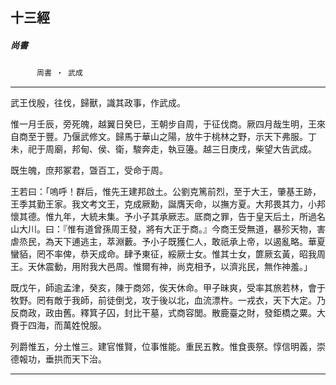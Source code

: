 

## 十三經

##### 尚書
　　　`周書 ‧ 武成`

* * *

武王伐殷，往伐，歸獸，識其政事，作武成。

惟一月壬辰，旁死魄，越翼日癸巳，王朝步自周，于征伐商。厥四月哉生明，王來自商至于豐。乃偃武修文。歸馬于華山之陽，放牛于桃林之野，示天下弗服。丁未，祀于周廟，邦甸、侯、衛，駿奔走，執豆籩。越三日庚戌，柴望大告武成。

既生魄，庶邦冢君，曁百工，受命于周。

王若曰：「嗚呼！群后，惟先王建邦啟土。公劉克篤前烈，至于大王，肇基王跡，王季其勤王家。我文考文王，克成厥勳，誕膺天命，以撫方夏。大邦畏其力，小邦懷其德。惟九年，大統未集。予小子其承厥志。厎商之罪，告于皇天后土，所過名山大川。曰：『惟有道曾孫周王發，將有大正于商。』今商王受無道，暴殄天物，害虐烝民，為天下逋逃主，萃淵藪。予小子既獲仁人，敢祇承上帝，以遏亂略。華夏蠻貊，罔不率俾，恭天成命。肆予東征，綏厥士女。惟其士女，篚厥玄黃，昭我周王。天休震動，用附我大邑周。惟爾有神，尚克相予，以濟兆民，無作神羞。」

既戊午，師逾孟津，癸亥，陳于商郊，俟天休命。甲子昧爽，受率其旅若林，會于牧野。罔有敵于我師，前徒倒戈，攻于後以北，血流漂杵。一戎衣，天下大定。乃反商政，政由舊。釋箕子囚，封比干墓，式商容閭。散鹿臺之財，發鉅橋之粟。大賚于四海，而萬姓悅服。

列爵惟五，分土惟三。建官惟賢，位事惟能。重民五教。惟食喪祭。惇信明義，崇德報功，垂拱而天下治。

* * *


